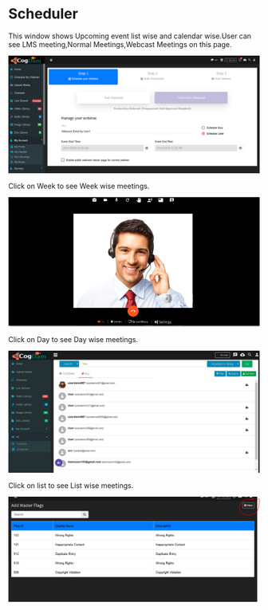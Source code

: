 # Scheduler

This window shows Upcoming event list wise and calendar wise.User can see LMS meeting,Normal Meetings,Webcast Meetings on this page.

![](../../.gitbook/assets/image%20%28261%29.png)

Click on Week to see Week wise meetings.

![](../../.gitbook/assets/image%20%28103%29.png)

Click on Day to see Day wise meetings.

![](../../.gitbook/assets/image%20%28203%29.png)

Click on list to see List wise meetings.

![](../../.gitbook/assets/image%20%28215%29.png)


